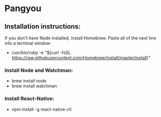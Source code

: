 # Pangyou

## Installation instructions:

If you don't have Node installed, install Homebrew.  Paste all of the next line into a terminal window:
- /usr/bin/ruby -e "$(curl -fsSL https://raw.githubusercontent.com/Homebrew/install/master/install)"

### Install Node and Watchman:

- brew install node
- brew install watchman


### Install React-Native:

- npm install -g react-native-cli
